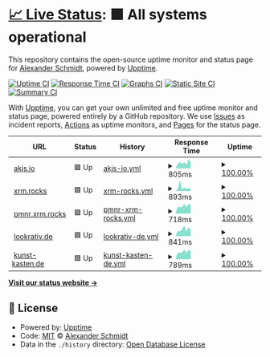 # [📈 Live Status](https://ASchmidt1024.github.io/uptime-akjs): <!--live status--> **🟩 All systems operational**

This repository contains the open-source uptime monitor and status page for [Alexander Schmidt](https://akjs.io), powered by [Upptime](https://github.com/upptime/upptime).

[![Uptime CI](https://github.com/ASchmidt1024/uptime-akjs/workflows/Uptime%20CI/badge.svg)](https://github.com/ASchmidt1024/uptime-akjs/actions?query=workflow%3A%22Uptime+CI%22)
[![Response Time CI](https://github.com/ASchmidt1024/uptime-akjs/workflows/Response%20Time%20CI/badge.svg)](https://github.com/ASchmidt1024/uptime-akjs/actions?query=workflow%3A%22Response+Time+CI%22)
[![Graphs CI](https://github.com/ASchmidt1024/uptime-akjs/workflows/Graphs%20CI/badge.svg)](https://github.com/ASchmidt1024/uptime-akjs/actions?query=workflow%3A%22Graphs+CI%22)
[![Static Site CI](https://github.com/ASchmidt1024/uptime-akjs/workflows/Static%20Site%20CI/badge.svg)](https://github.com/ASchmidt1024/uptime-akjs/actions?query=workflow%3A%22Static+Site+CI%22)
[![Summary CI](https://github.com/ASchmidt1024/uptime-akjs/workflows/Summary%20CI/badge.svg)](https://github.com/ASchmidt1024/uptime-akjs/actions?query=workflow%3A%22Summary+CI%22)

With [Upptime](https://upptime.js.org), you can get your own unlimited and free uptime monitor and status page, powered entirely by a GitHub repository. We use [Issues](https://github.com/ASchmidt1024/uptime-akjs/issues) as incident reports, [Actions](https://github.com/ASchmidt1024/uptime-akjs/actions) as uptime monitors, and [Pages](https://ASchmidt1024.github.io/uptime-akjs) for the status page.

<!--start: status pages-->
<!-- This summary is generated by Upptime (https://github.com/upptime/upptime) -->
<!-- Do not edit this manually, your changes will be overwritten -->
<!-- prettier-ignore -->
| URL | Status | History | Response Time | Uptime |
| --- | ------ | ------- | ------------- | ------ |
| <img alt="" src="https://icons.duckduckgo.com/ip3/akjs.io.ico" height="13"> [akjs.io](https://akjs.io) | 🟩 Up | [akjs-io.yml](https://github.com/schmidt1024/uptime-akjs/commits/HEAD/history/akjs-io.yml) | <details><summary><img alt="Response time graph" src="./graphs/akjs-io/response-time-week.png" height="20"> 805ms</summary><br><a href="https://Schmidt1024.github.io/uptime-akjs/history/akjs-io"><img alt="Response time 871" src="https://img.shields.io/endpoint?url=https%3A%2F%2Fraw.githubusercontent.com%2Fschmidt1024%2Fuptime-akjs%2FHEAD%2Fapi%2Fakjs-io%2Fresponse-time.json"></a><br><a href="https://Schmidt1024.github.io/uptime-akjs/history/akjs-io"><img alt="24-hour response time 742" src="https://img.shields.io/endpoint?url=https%3A%2F%2Fraw.githubusercontent.com%2Fschmidt1024%2Fuptime-akjs%2FHEAD%2Fapi%2Fakjs-io%2Fresponse-time-day.json"></a><br><a href="https://Schmidt1024.github.io/uptime-akjs/history/akjs-io"><img alt="7-day response time 805" src="https://img.shields.io/endpoint?url=https%3A%2F%2Fraw.githubusercontent.com%2Fschmidt1024%2Fuptime-akjs%2FHEAD%2Fapi%2Fakjs-io%2Fresponse-time-week.json"></a><br><a href="https://Schmidt1024.github.io/uptime-akjs/history/akjs-io"><img alt="30-day response time 787" src="https://img.shields.io/endpoint?url=https%3A%2F%2Fraw.githubusercontent.com%2Fschmidt1024%2Fuptime-akjs%2FHEAD%2Fapi%2Fakjs-io%2Fresponse-time-month.json"></a><br><a href="https://Schmidt1024.github.io/uptime-akjs/history/akjs-io"><img alt="1-year response time 870" src="https://img.shields.io/endpoint?url=https%3A%2F%2Fraw.githubusercontent.com%2Fschmidt1024%2Fuptime-akjs%2FHEAD%2Fapi%2Fakjs-io%2Fresponse-time-year.json"></a></details> | <details><summary><a href="https://Schmidt1024.github.io/uptime-akjs/history/akjs-io">100.00%</a></summary><a href="https://Schmidt1024.github.io/uptime-akjs/history/akjs-io"><img alt="All-time uptime 99.66%" src="https://img.shields.io/endpoint?url=https%3A%2F%2Fraw.githubusercontent.com%2Fschmidt1024%2Fuptime-akjs%2FHEAD%2Fapi%2Fakjs-io%2Fuptime.json"></a><br><a href="https://Schmidt1024.github.io/uptime-akjs/history/akjs-io"><img alt="24-hour uptime 100.00%" src="https://img.shields.io/endpoint?url=https%3A%2F%2Fraw.githubusercontent.com%2Fschmidt1024%2Fuptime-akjs%2FHEAD%2Fapi%2Fakjs-io%2Fuptime-day.json"></a><br><a href="https://Schmidt1024.github.io/uptime-akjs/history/akjs-io"><img alt="7-day uptime 100.00%" src="https://img.shields.io/endpoint?url=https%3A%2F%2Fraw.githubusercontent.com%2Fschmidt1024%2Fuptime-akjs%2FHEAD%2Fapi%2Fakjs-io%2Fuptime-week.json"></a><br><a href="https://Schmidt1024.github.io/uptime-akjs/history/akjs-io"><img alt="30-day uptime 100.00%" src="https://img.shields.io/endpoint?url=https%3A%2F%2Fraw.githubusercontent.com%2Fschmidt1024%2Fuptime-akjs%2FHEAD%2Fapi%2Fakjs-io%2Fuptime-month.json"></a><br><a href="https://Schmidt1024.github.io/uptime-akjs/history/akjs-io"><img alt="1-year uptime 99.42%" src="https://img.shields.io/endpoint?url=https%3A%2F%2Fraw.githubusercontent.com%2Fschmidt1024%2Fuptime-akjs%2FHEAD%2Fapi%2Fakjs-io%2Fuptime-year.json"></a></details>
| <img alt="" src="https://icons.duckduckgo.com/ip3/xmr.rocks.ico" height="13"> [xrm.rocks](https://xmr.rocks) | 🟩 Up | [xrm-rocks.yml](https://github.com/schmidt1024/uptime-akjs/commits/HEAD/history/xrm-rocks.yml) | <details><summary><img alt="Response time graph" src="./graphs/xrm-rocks/response-time-week.png" height="20"> 893ms</summary><br><a href="https://Schmidt1024.github.io/uptime-akjs/history/xrm-rocks"><img alt="Response time 624" src="https://img.shields.io/endpoint?url=https%3A%2F%2Fraw.githubusercontent.com%2Fschmidt1024%2Fuptime-akjs%2FHEAD%2Fapi%2Fxrm-rocks%2Fresponse-time.json"></a><br><a href="https://Schmidt1024.github.io/uptime-akjs/history/xrm-rocks"><img alt="24-hour response time 788" src="https://img.shields.io/endpoint?url=https%3A%2F%2Fraw.githubusercontent.com%2Fschmidt1024%2Fuptime-akjs%2FHEAD%2Fapi%2Fxrm-rocks%2Fresponse-time-day.json"></a><br><a href="https://Schmidt1024.github.io/uptime-akjs/history/xrm-rocks"><img alt="7-day response time 893" src="https://img.shields.io/endpoint?url=https%3A%2F%2Fraw.githubusercontent.com%2Fschmidt1024%2Fuptime-akjs%2FHEAD%2Fapi%2Fxrm-rocks%2Fresponse-time-week.json"></a><br><a href="https://Schmidt1024.github.io/uptime-akjs/history/xrm-rocks"><img alt="30-day response time 696" src="https://img.shields.io/endpoint?url=https%3A%2F%2Fraw.githubusercontent.com%2Fschmidt1024%2Fuptime-akjs%2FHEAD%2Fapi%2Fxrm-rocks%2Fresponse-time-month.json"></a><br><a href="https://Schmidt1024.github.io/uptime-akjs/history/xrm-rocks"><img alt="1-year response time 601" src="https://img.shields.io/endpoint?url=https%3A%2F%2Fraw.githubusercontent.com%2Fschmidt1024%2Fuptime-akjs%2FHEAD%2Fapi%2Fxrm-rocks%2Fresponse-time-year.json"></a></details> | <details><summary><a href="https://Schmidt1024.github.io/uptime-akjs/history/xrm-rocks">100.00%</a></summary><a href="https://Schmidt1024.github.io/uptime-akjs/history/xrm-rocks"><img alt="All-time uptime 99.99%" src="https://img.shields.io/endpoint?url=https%3A%2F%2Fraw.githubusercontent.com%2Fschmidt1024%2Fuptime-akjs%2FHEAD%2Fapi%2Fxrm-rocks%2Fuptime.json"></a><br><a href="https://Schmidt1024.github.io/uptime-akjs/history/xrm-rocks"><img alt="24-hour uptime 100.00%" src="https://img.shields.io/endpoint?url=https%3A%2F%2Fraw.githubusercontent.com%2Fschmidt1024%2Fuptime-akjs%2FHEAD%2Fapi%2Fxrm-rocks%2Fuptime-day.json"></a><br><a href="https://Schmidt1024.github.io/uptime-akjs/history/xrm-rocks"><img alt="7-day uptime 100.00%" src="https://img.shields.io/endpoint?url=https%3A%2F%2Fraw.githubusercontent.com%2Fschmidt1024%2Fuptime-akjs%2FHEAD%2Fapi%2Fxrm-rocks%2Fuptime-week.json"></a><br><a href="https://Schmidt1024.github.io/uptime-akjs/history/xrm-rocks"><img alt="30-day uptime 100.00%" src="https://img.shields.io/endpoint?url=https%3A%2F%2Fraw.githubusercontent.com%2Fschmidt1024%2Fuptime-akjs%2FHEAD%2Fapi%2Fxrm-rocks%2Fuptime-month.json"></a><br><a href="https://Schmidt1024.github.io/uptime-akjs/history/xrm-rocks"><img alt="1-year uptime 99.99%" src="https://img.shields.io/endpoint?url=https%3A%2F%2Fraw.githubusercontent.com%2Fschmidt1024%2Fuptime-akjs%2FHEAD%2Fapi%2Fxrm-rocks%2Fuptime-year.json"></a></details>
| <img alt="" src="https://icons.duckduckgo.com/ip3/pmnr.xmr.rocks.ico" height="13"> [pmnr.xrm.rocks](https://pmnr.xmr.rocks) | 🟩 Up | [pmnr-xrm-rocks.yml](https://github.com/schmidt1024/uptime-akjs/commits/HEAD/history/pmnr-xrm-rocks.yml) | <details><summary><img alt="Response time graph" src="./graphs/pmnr-xrm-rocks/response-time-week.png" height="20"> 718ms</summary><br><a href="https://Schmidt1024.github.io/uptime-akjs/history/pmnr-xrm-rocks"><img alt="Response time 711" src="https://img.shields.io/endpoint?url=https%3A%2F%2Fraw.githubusercontent.com%2Fschmidt1024%2Fuptime-akjs%2FHEAD%2Fapi%2Fpmnr-xrm-rocks%2Fresponse-time.json"></a><br><a href="https://Schmidt1024.github.io/uptime-akjs/history/pmnr-xrm-rocks"><img alt="24-hour response time 853" src="https://img.shields.io/endpoint?url=https%3A%2F%2Fraw.githubusercontent.com%2Fschmidt1024%2Fuptime-akjs%2FHEAD%2Fapi%2Fpmnr-xrm-rocks%2Fresponse-time-day.json"></a><br><a href="https://Schmidt1024.github.io/uptime-akjs/history/pmnr-xrm-rocks"><img alt="7-day response time 718" src="https://img.shields.io/endpoint?url=https%3A%2F%2Fraw.githubusercontent.com%2Fschmidt1024%2Fuptime-akjs%2FHEAD%2Fapi%2Fpmnr-xrm-rocks%2Fresponse-time-week.json"></a><br><a href="https://Schmidt1024.github.io/uptime-akjs/history/pmnr-xrm-rocks"><img alt="30-day response time 687" src="https://img.shields.io/endpoint?url=https%3A%2F%2Fraw.githubusercontent.com%2Fschmidt1024%2Fuptime-akjs%2FHEAD%2Fapi%2Fpmnr-xrm-rocks%2Fresponse-time-month.json"></a><br><a href="https://Schmidt1024.github.io/uptime-akjs/history/pmnr-xrm-rocks"><img alt="1-year response time 706" src="https://img.shields.io/endpoint?url=https%3A%2F%2Fraw.githubusercontent.com%2Fschmidt1024%2Fuptime-akjs%2FHEAD%2Fapi%2Fpmnr-xrm-rocks%2Fresponse-time-year.json"></a></details> | <details><summary><a href="https://Schmidt1024.github.io/uptime-akjs/history/pmnr-xrm-rocks">100.00%</a></summary><a href="https://Schmidt1024.github.io/uptime-akjs/history/pmnr-xrm-rocks"><img alt="All-time uptime 99.99%" src="https://img.shields.io/endpoint?url=https%3A%2F%2Fraw.githubusercontent.com%2Fschmidt1024%2Fuptime-akjs%2FHEAD%2Fapi%2Fpmnr-xrm-rocks%2Fuptime.json"></a><br><a href="https://Schmidt1024.github.io/uptime-akjs/history/pmnr-xrm-rocks"><img alt="24-hour uptime 100.00%" src="https://img.shields.io/endpoint?url=https%3A%2F%2Fraw.githubusercontent.com%2Fschmidt1024%2Fuptime-akjs%2FHEAD%2Fapi%2Fpmnr-xrm-rocks%2Fuptime-day.json"></a><br><a href="https://Schmidt1024.github.io/uptime-akjs/history/pmnr-xrm-rocks"><img alt="7-day uptime 100.00%" src="https://img.shields.io/endpoint?url=https%3A%2F%2Fraw.githubusercontent.com%2Fschmidt1024%2Fuptime-akjs%2FHEAD%2Fapi%2Fpmnr-xrm-rocks%2Fuptime-week.json"></a><br><a href="https://Schmidt1024.github.io/uptime-akjs/history/pmnr-xrm-rocks"><img alt="30-day uptime 100.00%" src="https://img.shields.io/endpoint?url=https%3A%2F%2Fraw.githubusercontent.com%2Fschmidt1024%2Fuptime-akjs%2FHEAD%2Fapi%2Fpmnr-xrm-rocks%2Fuptime-month.json"></a><br><a href="https://Schmidt1024.github.io/uptime-akjs/history/pmnr-xrm-rocks"><img alt="1-year uptime 99.99%" src="https://img.shields.io/endpoint?url=https%3A%2F%2Fraw.githubusercontent.com%2Fschmidt1024%2Fuptime-akjs%2FHEAD%2Fapi%2Fpmnr-xrm-rocks%2Fuptime-year.json"></a></details>
| <img alt="" src="https://icons.duckduckgo.com/ip3/lookrativ.de.ico" height="13"> [lookrativ.de](https://lookrativ.de) | 🟩 Up | [lookrativ-de.yml](https://github.com/schmidt1024/uptime-akjs/commits/HEAD/history/lookrativ-de.yml) | <details><summary><img alt="Response time graph" src="./graphs/lookrativ-de/response-time-week.png" height="20"> 841ms</summary><br><a href="https://Schmidt1024.github.io/uptime-akjs/history/lookrativ-de"><img alt="Response time 827" src="https://img.shields.io/endpoint?url=https%3A%2F%2Fraw.githubusercontent.com%2Fschmidt1024%2Fuptime-akjs%2FHEAD%2Fapi%2Flookrativ-de%2Fresponse-time.json"></a><br><a href="https://Schmidt1024.github.io/uptime-akjs/history/lookrativ-de"><img alt="24-hour response time 1004" src="https://img.shields.io/endpoint?url=https%3A%2F%2Fraw.githubusercontent.com%2Fschmidt1024%2Fuptime-akjs%2FHEAD%2Fapi%2Flookrativ-de%2Fresponse-time-day.json"></a><br><a href="https://Schmidt1024.github.io/uptime-akjs/history/lookrativ-de"><img alt="7-day response time 841" src="https://img.shields.io/endpoint?url=https%3A%2F%2Fraw.githubusercontent.com%2Fschmidt1024%2Fuptime-akjs%2FHEAD%2Fapi%2Flookrativ-de%2Fresponse-time-week.json"></a><br><a href="https://Schmidt1024.github.io/uptime-akjs/history/lookrativ-de"><img alt="30-day response time 857" src="https://img.shields.io/endpoint?url=https%3A%2F%2Fraw.githubusercontent.com%2Fschmidt1024%2Fuptime-akjs%2FHEAD%2Fapi%2Flookrativ-de%2Fresponse-time-month.json"></a><br><a href="https://Schmidt1024.github.io/uptime-akjs/history/lookrativ-de"><img alt="1-year response time 789" src="https://img.shields.io/endpoint?url=https%3A%2F%2Fraw.githubusercontent.com%2Fschmidt1024%2Fuptime-akjs%2FHEAD%2Fapi%2Flookrativ-de%2Fresponse-time-year.json"></a></details> | <details><summary><a href="https://Schmidt1024.github.io/uptime-akjs/history/lookrativ-de">100.00%</a></summary><a href="https://Schmidt1024.github.io/uptime-akjs/history/lookrativ-de"><img alt="All-time uptime 99.99%" src="https://img.shields.io/endpoint?url=https%3A%2F%2Fraw.githubusercontent.com%2Fschmidt1024%2Fuptime-akjs%2FHEAD%2Fapi%2Flookrativ-de%2Fuptime.json"></a><br><a href="https://Schmidt1024.github.io/uptime-akjs/history/lookrativ-de"><img alt="24-hour uptime 100.00%" src="https://img.shields.io/endpoint?url=https%3A%2F%2Fraw.githubusercontent.com%2Fschmidt1024%2Fuptime-akjs%2FHEAD%2Fapi%2Flookrativ-de%2Fuptime-day.json"></a><br><a href="https://Schmidt1024.github.io/uptime-akjs/history/lookrativ-de"><img alt="7-day uptime 100.00%" src="https://img.shields.io/endpoint?url=https%3A%2F%2Fraw.githubusercontent.com%2Fschmidt1024%2Fuptime-akjs%2FHEAD%2Fapi%2Flookrativ-de%2Fuptime-week.json"></a><br><a href="https://Schmidt1024.github.io/uptime-akjs/history/lookrativ-de"><img alt="30-day uptime 100.00%" src="https://img.shields.io/endpoint?url=https%3A%2F%2Fraw.githubusercontent.com%2Fschmidt1024%2Fuptime-akjs%2FHEAD%2Fapi%2Flookrativ-de%2Fuptime-month.json"></a><br><a href="https://Schmidt1024.github.io/uptime-akjs/history/lookrativ-de"><img alt="1-year uptime 99.99%" src="https://img.shields.io/endpoint?url=https%3A%2F%2Fraw.githubusercontent.com%2Fschmidt1024%2Fuptime-akjs%2FHEAD%2Fapi%2Flookrativ-de%2Fuptime-year.json"></a></details>
| <img alt="" src="https://icons.duckduckgo.com/ip3/kunst-kasten.de.ico" height="13"> [kunst-kasten.de](https://kunst-kasten.de) | 🟩 Up | [kunst-kasten-de.yml](https://github.com/schmidt1024/uptime-akjs/commits/HEAD/history/kunst-kasten-de.yml) | <details><summary><img alt="Response time graph" src="./graphs/kunst-kasten-de/response-time-week.png" height="20"> 789ms</summary><br><a href="https://Schmidt1024.github.io/uptime-akjs/history/kunst-kasten-de"><img alt="Response time 812" src="https://img.shields.io/endpoint?url=https%3A%2F%2Fraw.githubusercontent.com%2Fschmidt1024%2Fuptime-akjs%2FHEAD%2Fapi%2Fkunst-kasten-de%2Fresponse-time.json"></a><br><a href="https://Schmidt1024.github.io/uptime-akjs/history/kunst-kasten-de"><img alt="24-hour response time 969" src="https://img.shields.io/endpoint?url=https%3A%2F%2Fraw.githubusercontent.com%2Fschmidt1024%2Fuptime-akjs%2FHEAD%2Fapi%2Fkunst-kasten-de%2Fresponse-time-day.json"></a><br><a href="https://Schmidt1024.github.io/uptime-akjs/history/kunst-kasten-de"><img alt="7-day response time 789" src="https://img.shields.io/endpoint?url=https%3A%2F%2Fraw.githubusercontent.com%2Fschmidt1024%2Fuptime-akjs%2FHEAD%2Fapi%2Fkunst-kasten-de%2Fresponse-time-week.json"></a><br><a href="https://Schmidt1024.github.io/uptime-akjs/history/kunst-kasten-de"><img alt="30-day response time 808" src="https://img.shields.io/endpoint?url=https%3A%2F%2Fraw.githubusercontent.com%2Fschmidt1024%2Fuptime-akjs%2FHEAD%2Fapi%2Fkunst-kasten-de%2Fresponse-time-month.json"></a><br><a href="https://Schmidt1024.github.io/uptime-akjs/history/kunst-kasten-de"><img alt="1-year response time 817" src="https://img.shields.io/endpoint?url=https%3A%2F%2Fraw.githubusercontent.com%2Fschmidt1024%2Fuptime-akjs%2FHEAD%2Fapi%2Fkunst-kasten-de%2Fresponse-time-year.json"></a></details> | <details><summary><a href="https://Schmidt1024.github.io/uptime-akjs/history/kunst-kasten-de">100.00%</a></summary><a href="https://Schmidt1024.github.io/uptime-akjs/history/kunst-kasten-de"><img alt="All-time uptime 99.99%" src="https://img.shields.io/endpoint?url=https%3A%2F%2Fraw.githubusercontent.com%2Fschmidt1024%2Fuptime-akjs%2FHEAD%2Fapi%2Fkunst-kasten-de%2Fuptime.json"></a><br><a href="https://Schmidt1024.github.io/uptime-akjs/history/kunst-kasten-de"><img alt="24-hour uptime 100.00%" src="https://img.shields.io/endpoint?url=https%3A%2F%2Fraw.githubusercontent.com%2Fschmidt1024%2Fuptime-akjs%2FHEAD%2Fapi%2Fkunst-kasten-de%2Fuptime-day.json"></a><br><a href="https://Schmidt1024.github.io/uptime-akjs/history/kunst-kasten-de"><img alt="7-day uptime 100.00%" src="https://img.shields.io/endpoint?url=https%3A%2F%2Fraw.githubusercontent.com%2Fschmidt1024%2Fuptime-akjs%2FHEAD%2Fapi%2Fkunst-kasten-de%2Fuptime-week.json"></a><br><a href="https://Schmidt1024.github.io/uptime-akjs/history/kunst-kasten-de"><img alt="30-day uptime 100.00%" src="https://img.shields.io/endpoint?url=https%3A%2F%2Fraw.githubusercontent.com%2Fschmidt1024%2Fuptime-akjs%2FHEAD%2Fapi%2Fkunst-kasten-de%2Fuptime-month.json"></a><br><a href="https://Schmidt1024.github.io/uptime-akjs/history/kunst-kasten-de"><img alt="1-year uptime 99.99%" src="https://img.shields.io/endpoint?url=https%3A%2F%2Fraw.githubusercontent.com%2Fschmidt1024%2Fuptime-akjs%2FHEAD%2Fapi%2Fkunst-kasten-de%2Fuptime-year.json"></a></details>

<!--end: status pages-->

[**Visit our status website →**](https://ASchmidt1024.github.io/uptime-akjs)

## 📄 License

- Powered by: [Upptime](https://github.com/upptime/upptime)
- Code: [MIT](./LICENSE) © [Alexander Schmidt](https://akjs.io)
- Data in the `./history` directory: [Open Database License](https://opendatacommons.org/licenses/odbl/1-0/)
